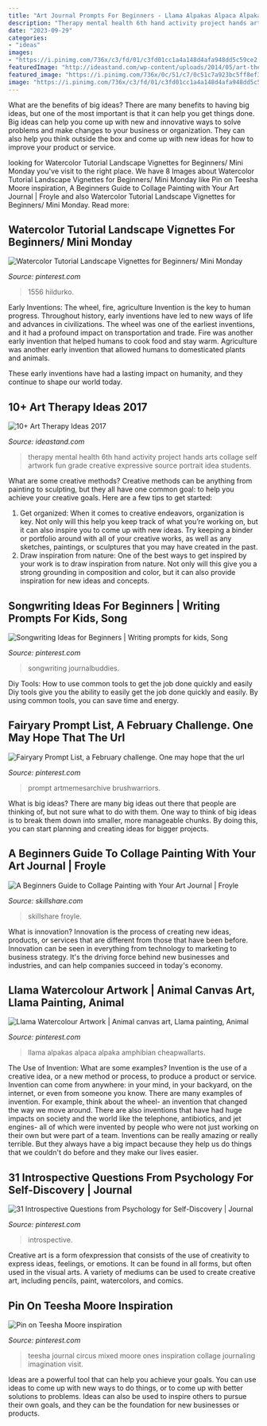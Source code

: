 ```yaml
---
title: "Art Journal Prompts For Beginners - Llama Alpakas Alpaca Alpaka Amphibian Cheapwallarts"
description: "Therapy mental health 6th hand activity project hands arts collage self artwork fun grade creative expressive source portrait idea students"
date: "2023-09-29"
categories:
- "ideas"
images:
- "https://i.pinimg.com/736x/c3/fd/01/c3fd01cc1a4a148d4afa948dd5c59ce2.jpg"
featuredImage: "http://ideastand.com/wp-content/uploads/2014/05/art-therapy-ideas/7-art-therapy-ideas.jpg"
featured_image: "https://i.pinimg.com/736x/0c/51/c7/0c51c7a923bc5ff8ef392bfc1c6aff4a.jpg"
image: "https://i.pinimg.com/736x/c3/fd/01/c3fd01cc1a4a148d4afa948dd5c59ce2.jpg"
---
```



What are the benefits of big ideas?
There are many benefits to having big ideas, but one of the most important is that it can help you get things done. Big ideas can help you come up with new and innovative ways to solve problems and make changes to your business or organization. They can also help you think outside the box and come up with new ideas for how to improve your product or service.

	

		
looking for Watercolor Tutorial Landscape Vignettes for Beginners/ Mini Monday you've visit to the right place. We have 8 Images about Watercolor Tutorial Landscape Vignettes for Beginners/ Mini Monday like Pin on Teesha Moore inspiration, A Beginners Guide to Collage Painting with Your Art Journal | Froyle and also Watercolor Tutorial Landscape Vignettes for Beginners/ Mini Monday. Read more:
		
    
## Watercolor Tutorial Landscape Vignettes For Beginners/ Mini Monday

<img loading=lazy src="https://i.pinimg.com/736x/c3/fd/01/c3fd01cc1a4a148d4afa948dd5c59ce2.jpg" onerror="this.onerror=null;this.src='https://tse1.mm.bing.net/th?id=OIP.EyubEmV4-ouyZMgDJkr_OAHaEK&amp;pid=15.1';" alt="Watercolor Tutorial Landscape Vignettes for Beginners/ Mini Monday">

_Source: pinterest.com_

>1556 hildurko. 

	

Early Inventions: The wheel, fire, agriculture
Invention is the key to human progress. Throughout history, early inventions have led to new ways of life and advances in civilizations.
The wheel was one of the earliest inventions, and it had a profound impact on transportation and trade. Fire was another early invention that helped humans to cook food and stay warm. Agriculture was another early invention that allowed humans to domesticated plants and animals.

These early inventions have had a lasting impact on humanity, and they continue to shape our world today.

    
## 10+ Art Therapy Ideas 2017

<img loading=lazy src="http://ideastand.com/wp-content/uploads/2014/05/art-therapy-ideas/7-art-therapy-ideas.jpg" onerror="this.onerror=null;this.src='https://tse1.mm.bing.net/th?id=OIP.wQEH2vgbHV2iGNyH8PIO5AHaKJ&amp;pid=15.1';" alt="10+ Art Therapy Ideas 2017">

_Source: ideastand.com_

>therapy mental health 6th hand activity project hands arts collage self artwork fun grade creative expressive source portrait idea students. 

	

What are some creative methods?
Creative methods can be anything from painting to sculpting, but they all have one common goal: to help you achieve your creative goals. Here are a few tips to get started: 
1. Get organized: When it comes to creative endeavors, organization is key. Not only will this help you keep track of what you’re working on, but it can also inspire you to come up with new ideas. Try keeping a binder or portfolio around with all of your creative works, as well as any sketches, paintings, or sculptures that you may have created in the past. 
2. Draw inspiration from nature: One of the best ways to get inspired by your work is to draw inspiration from nature. Not only will this give you a strong grounding in composition and color, but it can also provide inspiration for new ideas and concepts.

    
## Songwriting Ideas For Beginners | Writing Prompts For Kids, Song

<img loading=lazy src="https://i.pinimg.com/736x/0c/51/c7/0c51c7a923bc5ff8ef392bfc1c6aff4a.jpg" onerror="this.onerror=null;this.src='https://tse1.mm.bing.net/th?id=OIP.kKowfDvOg3lJHmDrDlk0eQHaPj&amp;pid=15.1';" alt="Songwriting Ideas for Beginners | Writing prompts for kids, Song">

_Source: pinterest.com_

>songwriting journalbuddies. 

	

Diy Tools: How to use common tools to get the job done quickly and easily
Diy tools give you the ability to easily get the job done quickly and easily. By using common tools, you can save time and energy.

    
## Fairyary Prompt List, A February Challenge. One May Hope That The Url

<img loading=lazy src="https://i.pinimg.com/736x/f3/2d/e7/f32de7a49e158d5bd491cd34f6f7d1db.jpg" onerror="this.onerror=null;this.src='https://tse3.mm.bing.net/th?id=OIP.VvsZnFO9m1jMkoBtEjv5rQHaKY&amp;pid=15.1';" alt="Fairyary Prompt List, a February challenge. One may hope that the url">

_Source: pinterest.com_

>prompt artmemesarchive brushwarriors. 

	

What is big ideas?
There are many big ideas out there that people are thinking of, but not sure what to do with them. One way to think of big ideas is to break them down into smaller, more manageable chunks. By doing this, you can start planning and creating ideas for bigger projects.

    
## A Beginners Guide To Collage Painting With Your Art Journal | Froyle

<img loading=lazy src="https://static.skillshare.com/uploads/video/thumbnails/724eb38032d0457bfe1628df4f495d94/original" onerror="this.onerror=null;this.src='https://tse1.mm.bing.net/th?id=OIP.1LlEEkzDXL98kxZIxm9pbgHaEg&amp;pid=15.1';" alt="A Beginners Guide to Collage Painting with Your Art Journal | Froyle">

_Source: skillshare.com_

>skillshare froyle. 

	

What is innovation?
Innovation is the process of creating new ideas, products, or services that are different from those that have been before. Innovation can be seen in everything from technology to marketing to business strategy. It's the driving force behind new businesses and industries, and can help companies succeed in today's economy.

    
## Llama Watercolour Artwork | Animal Canvas Art, Llama Painting, Animal

<img loading=lazy src="https://i.pinimg.com/736x/08/be/2c/08be2ca861bfef0fb3527d014234025a.jpg" onerror="this.onerror=null;this.src='https://tse3.mm.bing.net/th?id=OIP.yBKP0Szju0LklehP7MMApQHaLK&amp;pid=15.1';" alt="Llama Watercolour Artwork | Animal canvas art, Llama painting, Animal">

_Source: pinterest.com_

>llama alpakas alpaca alpaka amphibian cheapwallarts. 

	

The Use of Invention: What are some examples?
Invention is the use of a creative idea, or a new method or process, to produce a product or service. Invention can come from anywhere: in your mind, in your backyard, on the internet, or even from someone you know. 
There are many examples of invention. For example, think about the wheel- an invention that changed the way we move around. There are also inventions that have had huge impacts on society and the world like the telephone, antibiotics, and jet engines- all of which were invented by people who were not just working on their own but were part of a team. 
Inventions can be really amazing or really terrible. But they always have a big impact because they help us do things that we couldn't do before and they make our lives easier.

    
## 31 Introspective Questions From Psychology For Self-Discovery | Journal

<img loading=lazy src="https://i.pinimg.com/736x/ad/c7/ba/adc7bac91d8cdc86ff76854459d045cc.jpg" onerror="this.onerror=null;this.src='https://tse1.mm.bing.net/th?id=OIP.HbGzh2bg5XCy_QopSIum7QHaPI&amp;pid=15.1';" alt="31 Introspective Questions from Psychology for Self-Discovery | Journal">

_Source: pinterest.com_

>introspective. 

	

Creative art is a form ofexpression that consists of the use of creativity to express ideas, feelings, or emotions. It can be found in all forms, but often used in the visual arts. A variety of mediums can be used to create creative art, including pencils, paint, watercolors, and comics.

    
## Pin On Teesha Moore Inspiration

<img loading=lazy src="https://i.pinimg.com/736x/0a/65/59/0a6559719d39d11e90d632e361276528--journal-inspiration-journal-ideas.jpg" onerror="this.onerror=null;this.src='https://tse2.mm.bing.net/th?id=OIP.cs7mh_J77jW2jf6SFKw1JgHaKz&amp;pid=15.1';" alt="Pin on Teesha Moore inspiration">

_Source: pinterest.com_

>teesha journal circus mixed moore ones inspiration collage journaling imagination visit. 

	

Ideas are a powerful tool that can help you achieve your goals. You can use ideas to come up with new ways to do things, or to come up with better solutions to problems. Ideas can also be used to inspire others to pursue their own goals, and they can be the foundation for new businesses or products.

